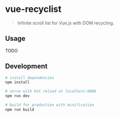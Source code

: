 # vue-recyclist

> Infinite scroll list for Vue.js with DOM recycling.

## Usage
TODO

## Development

``` bash
# install dependencies
npm install

# serve with hot reload at localhost:8080
npm run dev

# build for production with minification
npm run build
```
